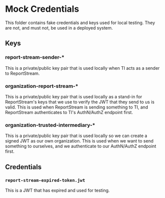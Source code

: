# Mock Credentials

This folder contains fake credentials and keys used for local testing.  They are not, and must not, be used in a
deployed system.

## Keys

### report-stream-sender-*

This is a private/public key pair that is used locally when TI acts as a sender to ReportStream.

### organization-report-stream-*

This is a private/public key pair that is used locally as a stand-in for ReportStream's keys that we use to
verify the JWT that they send to us is valid.  This is used when ReportStream is sending something to TI, and
ReportStream authenticates to TI's AuthN/AuthZ endpoint first.

### organization-trusted-intermediary-*

This is a private/public key pair that is used locally so we can create a signed JWT as our own organization.  This is used when we want to send something to ourselves, and we authenticate to our AuthN/AuthZ endpoint first.

## Credentials

### `report-stream-expired-token.jwt`

This is a JWT that has expired and used for testing.

